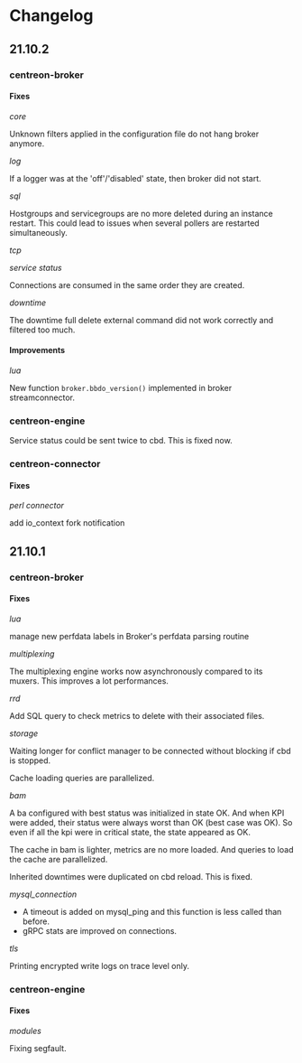 # Changelog

## 21.10.2

### centreon-broker

#### Fixes

*core*

Unknown filters applied in the configuration file do not hang broker anymore.

*log*

If a logger was at the 'off'/'disabled' state, then broker did not start.

*sql*

Hostgroups and servicegroups are no more deleted during an instance restart.
This could lead to issues when several pollers are restarted simultaneously.

*tcp*

*service status*

Connections are consumed in the same order they are created.

*downtime*

The downtime full delete external command did not work correctly and filtered
too much.

#### Improvements

*lua*

New function `broker.bbdo_version()` implemented in broker streamconnector.

### centreon-engine

Service status could be sent twice to cbd. This is fixed now.

### centreon-connector

#### Fixes
*perl connector*

add io_context fork notification

## 21.10.1

### centreon-broker

#### Fixes

*lua*

manage new perfdata labels in Broker's perfdata parsing routine

*multiplexing*

The multiplexing engine works now asynchronously compared to its muxers. This
improves a lot performances.

*rrd*

Add SQL query to check metrics to delete with their associated files.

*storage*

Waiting longer for conflict manager to be connected without blocking if cbd
is stopped.

Cache loading queries are parallelized.

*bam*

A ba configured with best status was initialized in state OK. And when KPI were
added, their status were always worst than OK (best case was OK). So even if all
the kpi were in critical state, the state appeared as OK.

The cache in bam is lighter, metrics are no
more loaded. And queries to load the cache are parallelized.

Inherited downtimes were duplicated on cbd reload. This is fixed.

*mysql_connection*

* A timeout is added on mysql\_ping and this function is less called than
  before.
* gRPC stats are improved on connections.

*tls*

Printing encrypted write logs on trace level only.

### centreon-engine

#### Fixes

*modules*

Fixing segfault.

